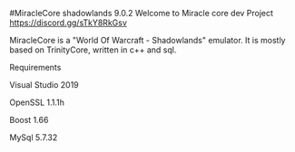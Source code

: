 #MiracleCore 
shadowlands 9.0.2
Welcome to Miracle core dev Project
https://discord.gg/sTkY8RkGsv

MiracleCore  is a "World Of Warcraft - Shadowlands" emulator.
It is mostly based on TrinityCore, written in c++ and sql.

Requirements


Visual Studio 2019


OpenSSL 1.1.1h


Boost 1.66


MySql 5.7.32
